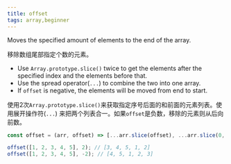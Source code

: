 ```yaml
---
title: offset
tags: array,beginner
---
```


Moves the specified amount of elements to the end of the array.

移除数组尾部指定个数的元素。

- Use `Array.prototype.slice()` twice to get the elements after the specified index and the elements before that.
- Use the spread operator(`...`) to combine the two into one array.
- If `offset` is negative, the elements will be moved from end to start.

使用2次`Array.prototype.slice()`来获取指定序号后面的和前面的元素列表。使用展开操作符(`...`) 来把两个列表合一。如果`offset`是负数，移除的元素则从后向前数。

```js
const offset = (arr, offset) => [...arr.slice(offset), ...arr.slice(0, offset)];
```

```js
offset([1, 2, 3, 4, 5], 2); // [3, 4, 5, 1, 2]
offset([1, 2, 3, 4, 5], -2); // [4, 5, 1, 2, 3]
```
